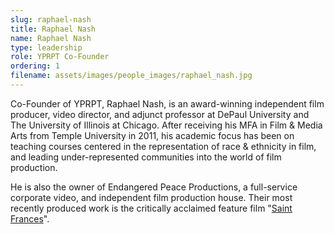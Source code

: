 ```yaml
---
slug: raphael-nash
title: Raphael Nash
name: Raphael Nash
type: leadership
role: YPRPT Co-Founder
ordering: 1
filename: assets/images/people_images/raphael_nash.jpg
---
```


Co-Founder of YPRPT, Raphael Nash, is an award-winning independent film producer, video director, and adjunct professor at DePaul University and The University of Illinois at Chicago. After receiving his MFA in Film & Media Arts from Temple University in 2011, his academic focus has been on teaching courses centered in the representation of race & ethnicity in film, and leading under-represented communities into the world of film production. 

He is also the owner of Endangered Peace Productions, a full-service corporate video, and independent film production house. Their most recently produced work is the critically acclaimed feature film "<a href="https://saintfrances.oscilloscope.net/" target="_blank">Saint Frances</a>". 
